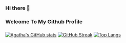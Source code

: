 ### Hi there 👋
### Welcome To My Github Profile
###

[![Agatha's GitHub stats](https://github-readme-stats.vercel.app/api?username=agathasenpai)](https://github.com/anuraghazra/github-readme-stats)
[![GitHub Streak](https://github-readme-streak-stats.herokuapp.com?user=agathasenpai&hide_border=true)](https://git.io/streak-stats)
[![Top Langs](https://github-readme-stats.vercel.app/api/top-langs/?username=agathasenpai&layout=compact&theme=cobalt)](https://github.com/anuraghazra/github-readme-stats)

 



